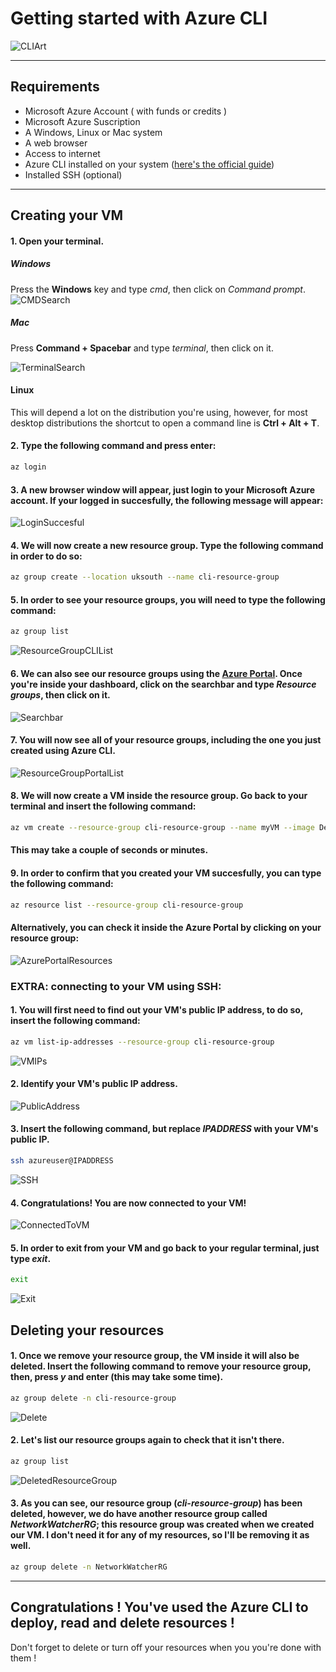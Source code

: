# Getting started with Azure CLI
![CLIArt](img/cli-art.png)


---------------------------------------------------------


## Requirements
- Microsoft Azure Account ( with funds or credits    )
- Microsoft Azure Suscription
- A Windows, Linux or Mac system
- A web browser
- Access to internet
- Azure CLI installed on your system ([here's the official guide](https://docs.microsoft.com/en-us/cli/azure/install-azure-cli))
- Installed SSH (optional)

---------------------------------------------------------

## Creating your VM
#### 1. Open your terminal.

#####    Windows
Press the **Windows** key and type *cmd*, then click on *Command prompt*.
![CMDSearch](img/windows-cmd.png)
#####    Mac
Press **Command + Spacebar** and type *terminal*, then click on it.

![TerminalSearch](img/mac-terminal.png)
####    Linux
This will depend a lot on the distribution you're using, however, for most desktop distributions the shortcut to open a command line is **Ctrl + Alt + T**.

#### 2. Type the following command and press enter:

```Bash
az login
```

#### 3. A new browser window will appear, just login to your Microsoft Azure account. If your logged in succesfully, the following message will appear:
![LoginSuccesful](img/az-login-success.png)
#### 4. We will now create a new resource group. Type the following command in order to do so:

```Bash
az group create --location uksouth --name cli-resource-group
```

#### 5. In order to see your resource groups, you will need to type the following command:

```Bash
az group list
```
![ResourceGroupCLIList](img/cli-resource-groups-list.png)

#### 6. We can also see our resource groups using the [Azure Portal](https://portal.azure.com/#home). Once you're inside your dashboard, click on the searchbar and type *Resource groups*, then click on it.
![Searchbar](img/searchbar.png)
#### 7. You will now see all of your resource groups, including the one you just created using Azure CLI.
![ResourceGroupPortalList](img/portal-resource-groups-list.png)
#### 8. We will now create a VM inside the resource group. Go back to your terminal and insert the following command:

```Bash
az vm create --resource-group cli-resource-group --name myVM --image Debian --admin-username azureuser --generate-ssh-keys
```

#### This may take a couple of seconds or minutes.
#### 9. In order to confirm that you created your VM succesfully, you can type the following command:

```Bash
az resource list --resource-group cli-resource-group
```

#### Alternatively, you can check it inside the Azure Portal by clicking on your resource group:
![AzurePortalResources](img/portal-resource-groups-list.png)


### EXTRA: connecting to your VM using SSH:
#### 1. You will first need to find out your VM's public IP address, to do so, insert the following command:

```Bash
az vm list-ip-addresses --resource-group cli-resource-group
```
![VMIPs](img/vm-ip-details.png)
#### 2. Identify your VM's public IP address.
![PublicAddress](img/public-ip.png)
#### 3. Insert the following command, but replace *IPADDRESS* with your VM's public IP.
```Bash
ssh azureuser@IPADDRESS
```
![SSH](img/ssh.png)
#### 4. Congratulations! You are now connected to your VM!
![ConnectedToVM](img/connected-to-vm.png)
#### 5. In order to exit from your VM and go back to your regular terminal, just type *exit*.
```Bash
exit
```
![Exit](img/exit.png)


## Deleting your resources
#### 1. Once we remove your resource group, the VM inside it will also be deleted. Insert the following command to remove your resource group, then, press *y* and enter (this may take some time).
```Bash
az group delete -n cli-resource-group
```
![Delete](img/delete.png)
#### 2. Let's list our resource groups again to check that it isn't there.
```Bash
az group list
```
![DeletedResourceGroup](img/deleted-resource-group.png)
#### 3. As you can see, our resource group (*cli-resource-group*) has been deleted, however, we do have another resource group called *NetworkWatcherRG*; this resource group was created when we created our VM. I don't need it for any of my resources, so I'll be removing it as well. 
```Bash
az group delete -n NetworkWatcherRG
```

---------------------------------------------------------

## Congratulations ! You've used the Azure CLI to deploy, read and delete resources !
Don't forget to delete or turn off your resources when you you're done with them !
